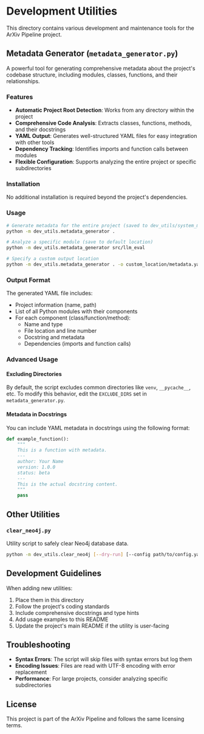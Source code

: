 # Development Utilities

This directory contains various development and maintenance tools for the ArXiv Pipeline project.

## Metadata Generator (`metadata_generator.py`)

A powerful tool for generating comprehensive metadata about the project's codebase structure, including modules, classes, functions, and their relationships.

### Features

- **Automatic Project Root Detection**: Works from any directory within the project
- **Comprehensive Code Analysis**: Extracts classes, functions, methods, and their docstrings
- **YAML Output**: Generates well-structured YAML files for easy integration with other tools
- **Dependency Tracking**: Identifies imports and function calls between modules
- **Flexible Configuration**: Supports analyzing the entire project or specific subdirectories

### Installation

No additional installation is required beyond the project's dependencies.

### Usage

```bash
# Generate metadata for the entire project (saved to dev_utils/system_metadata.yaml by default)
python -m dev_utils.metadata_generator .

# Analyze a specific module (save to default location)
python -m dev_utils.metadata_generator src/llm_eval

# Specify a custom output location
python -m dev_utils.metadata_generator . -o custom_location/metadata.yaml
```

### Output Format

The generated YAML file includes:

- Project information (name, path)
- List of all Python modules with their components
- For each component (class/function/method):
  - Name and type
  - File location and line number
  - Docstring and metadata
  - Dependencies (imports and function calls)

### Advanced Usage

#### Excluding Directories

By default, the script excludes common directories like `venv`, `__pycache__`, etc. To modify this behavior, edit the `EXCLUDE_DIRS` set in `metadata_generator.py`.

#### Metadata in Docstrings

You can include YAML metadata in docstrings using the following format:

```python
def example_function():
    """
    This is a function with metadata.
    ---
    author: Your Name
    version: 1.0.0
    status: beta
    ---
    This is the actual docstring content.
    """
    pass
```

## Other Utilities

### `clear_neo4j.py`

Utility script to safely clear Neo4j database data.

```bash
python -m dev_utils.clear_neo4j [--dry-run] [--config path/to/config.yaml]
```

## Development Guidelines

When adding new utilities:

1. Place them in this directory
2. Follow the project's coding standards
3. Include comprehensive docstrings and type hints
4. Add usage examples to this README
5. Update the project's main README if the utility is user-facing

## Troubleshooting

- **Syntax Errors**: The script will skip files with syntax errors but log them
- **Encoding Issues**: Files are read with UTF-8 encoding with error replacement
- **Performance**: For large projects, consider analyzing specific subdirectories

## License

This project is part of the ArXiv Pipeline and follows the same licensing terms.